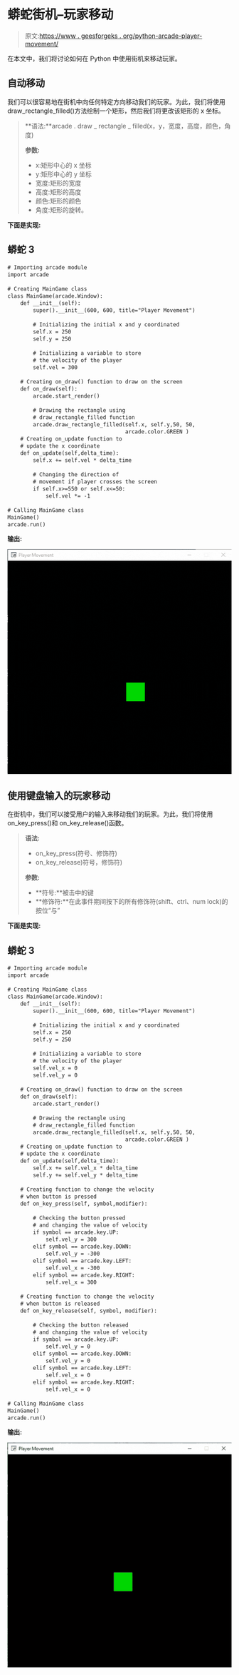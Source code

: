 # 蟒蛇街机–玩家移动

> 原文:[https://www . geesforgeks . org/python-arcade-player-movement/](https://www.geeksforgeeks.org/python-arcade-player-movement/)

在本文中，我们将讨论如何在 Python 中使用街机来移动玩家。

## 自动移动

我们可以很容易地在街机中向任何特定方向移动我们的玩家。为此，我们将使用 draw_rectangle_filled()方法绘制一个矩形，然后我们将更改该矩形的 x 坐标。

> **语法:**arcade . draw _ rectangle _ filled(x，y，宽度，高度，颜色，角度)
> 
> **参数:**
> 
> *   x:矩形中心的 x 坐标
> *   y:矩形中心的 y 坐标
> *   宽度:矩形的宽度
> *   高度:矩形的高度
> *   颜色:矩形的颜色
> *   角度:矩形的旋转。

**下面是实现:**

## 蟒蛇 3

```
# Importing arcade module
import arcade

# Creating MainGame class       
class MainGame(arcade.Window):
    def __init__(self):
        super().__init__(600, 600, title="Player Movement")

        # Initializing the initial x and y coordinated
        self.x = 250 
        self.y = 250

        # Initializing a variable to store
        # the velocity of the player
        self.vel = 300

    # Creating on_draw() function to draw on the screen
    def on_draw(self):
        arcade.start_render()

        # Drawing the rectangle using
        # draw_rectangle_filled function
        arcade.draw_rectangle_filled(self.x, self.y,50, 50,
                                     arcade.color.GREEN )
    # Creating on_update function to
    # update the x coordinate
    def on_update(self,delta_time):
        self.x += self.vel * delta_time

        # Changing the direction of
        # movement if player crosses the screen
        if self.x>=550 or self.x<=50:
            self.vel *= -1

# Calling MainGame class       
MainGame()
arcade.run()
```

**输出:**

![](img/b7009d8dbb517c6e5b3356d0af7dff58.png)

## 使用键盘输入的玩家移动

在街机中，我们可以接受用户的输入来移动我们的玩家。为此，我们将使用 on_key_press()和 on_key_release()函数。

> **语法:**
> 
> *   on_key_press(符号、修饰符)
> *   on_key_release)符号，修饰符)
> 
> **参数:**
> 
> *   **符号:**被击中的键
> *   **修饰符:**在此事件期间按下的所有修饰符(shift、ctrl、num lock)的按位“与”

**下面是实现:**

## 蟒蛇 3

```
# Importing arcade module
import arcade

# Creating MainGame class       
class MainGame(arcade.Window):
    def __init__(self):
        super().__init__(600, 600, title="Player Movement")

        # Initializing the initial x and y coordinated
        self.x = 250 
        self.y = 250

        # Initializing a variable to store
        # the velocity of the player
        self.vel_x = 0
        self.vel_y = 0

    # Creating on_draw() function to draw on the screen
    def on_draw(self):
        arcade.start_render()

        # Drawing the rectangle using
        # draw_rectangle_filled function
        arcade.draw_rectangle_filled(self.x, self.y,50, 50,
                                     arcade.color.GREEN )
    # Creating on_update function to
    # update the x coordinate
    def on_update(self,delta_time):
        self.x += self.vel_x * delta_time
        self.y += self.vel_y * delta_time

    # Creating function to change the velocity
    # when button is pressed
    def on_key_press(self, symbol,modifier):

        # Checking the button pressed
        # and changing the value of velocity
        if symbol == arcade.key.UP:
            self.vel_y = 300
        elif symbol == arcade.key.DOWN:
            self.vel_y = -300
        elif symbol == arcade.key.LEFT:
            self.vel_x = -300
        elif symbol == arcade.key.RIGHT:
            self.vel_x = 300

    # Creating function to change the velocity
    # when button is released
    def on_key_release(self, symbol, modifier):

        # Checking the button released
        # and changing the value of velocity
        if symbol == arcade.key.UP:
            self.vel_y = 0
        elif symbol == arcade.key.DOWN:
            self.vel_y = 0
        elif symbol == arcade.key.LEFT:
            self.vel_x = 0
        elif symbol == arcade.key.RIGHT:
            self.vel_x = 0

# Calling MainGame class       
MainGame()
arcade.run()
```

**输出:**

![](img/9027070f0a55321e3977e1cbb980ef1b.png)